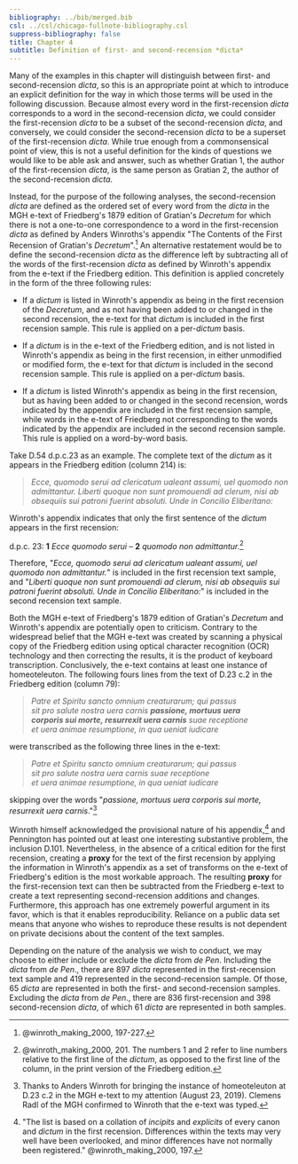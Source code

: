```yaml
---
bibliography: ../bib/merged.bib
csl: ../csl/chicago-fullnote-bibliography.csl
suppress-bibliography: false
title: Chapter 4
subtitle: Definition of first- and second-recension *dicta*
---
```

Many of the examples in this chapter will distinguish between first-
and second-recension *dicta*, so this is an appropriate point at
which to introduce an explicit definition for the way in which those
terms will be used in the following discussion. Because almost every
word in the first-recension *dicta* corresponds to a word in the
second-recension *dicta*, we could consider the first-recension
*dicta* to be a subset of the second-recension *dicta*, and conversely,
we could consider the second-recension *dicta* to be a superset of
the first-recension *dicta*. While true enough from a commonsensical
point of view, this is not a useful definition for the kinds of
questions we would like to be able ask and answer, such as whether
Gratian 1, the author of the first-recension *dicta*, is the same
person as Gratian 2, the author of the second-recension *dicta*.

Instead, for the purpose of the following analyses, the second-recension
*dicta* are defined as the ordered set of every word from the *dicta*
in the MGH e-text of Friedberg's 1879 edition of Gratian's *Decretum*
for which there is not a one-to-one correspondence to a word in the
first-recension *dicta* as defined by Anders Winroths's appendix
"The Contents of the First Recension of Gratian's *Decretum*".[^d1]
An alternative restatement would be to define the second-recension
*dicta* as the difference left by subtracting all of the words
of the first-recension *dicta* as defined by Winroth's appendix
from the e-text if the Friedberg edition. This definition is applied
concretely in the form of the three following rules:

+ If a *dictum* is listed in Winroth's appendix as being in the
first recension of the *Decretum*, and as not having been added to
or changed in the second recension, the e-text for that *dictum*
is included in the first recension sample. This rule is applied on
a per-*dictum* basis.

+ If a *dictum* is in the e-text of the Friedberg edition, and is
not listed in Winroth's appendix as being in the first recension,
in either unmodified or modified form, the e-text for that *dictum*
is included in the second recension sample. This rule is applied
on a per-*dictum* basis.

+ If a *dictum* is listed Winroth's appendix as being in the first
recension, but as having been added to or changed in the second
recension, words indicated by the appendix are included in the first
recension sample, while words in the e-text of Friedberg not
corresponding to the words indicated by the appendix are included
in the second recension sample. This rule is applied on a word-by-word
basis.

Take D.54 d.p.c.23 as an example. The complete text of the *dictum*
as it appears in the Friedberg edition (column 214) is:

> *Ecce, quomodo serui ad clericatum ualeant assumi, uel quomodo
> non admittantur. Liberti quoque non sunt promouendi ad clerum,
> nisi ab obsequiis sui patroni fuerint absoluti. Unde in Concilio
> Eliberitano:*

Winroth's appendix indicates that only the first sentence of the
*dictum* appears in the first recension:

d.p.c. 23: **1** *Ecce quomodo serui* – **2** *quomodo non
admittantur.*[^d2]

Therefore, "*Ecce, quomodo serui ad clericatum ualeant assumi, uel
quomodo non admittantur.*" is included in the first recension text
sample, and "*Liberti quoque non sunt promouendi ad clerum, nisi
ab obsequiis sui patroni fuerint absoluti. Unde in Concilio
Eliberitano:*" is included in the second recension text sample.

Both the MGH e-text of Friedberg's 1879 edition of Gratian's
*Decretum* and Winroth's appendix are potentially open to criticism.
Contrary to the widespread belief that the MGH e-text was created
by scanning a physical copy of the Friedberg edition using optical
character recognition (OCR) technology and then correcting the
results, it is the product of keyboard transcription. Conclusively,
the e-text contains at least one instance of homeoteleuton. The
following fours lines from the text of D.23 c.2 in the Friedberg
edition (column 79):

> *Patre et Spiritu sancto omnium creaturarum; qui passus  
> sit pro salute nostra uera carnis **passione, mortuus uera  
> corporis sui morte, resurrexit uera carnis** suae receptione  
> et uera animae resumptione, in qua ueniat iudicare*  

were transcribed as the following three lines in the e-text:

> *Patre et Spiritu sancto omnium creaturarum; qui passus  
> sit pro salute nostra uera carnis suae receptione  
> et uera animae resumptione, in qua ueniat iudicare*  

skipping over the words "*passione, mortuus uera corporis sui morte,
resurrexit uera carnis*."[^d3]

Winroth himself acknowledged the provisional nature of his appendix,[^d4]
and Pennington has pointed out at least one interesting substantive
problem, the inclusion D.101. Nevertheless, in the absence of a
critical edition for the first recension, creating a **proxy** for
the text of the first recension by applying the information in
Winroth's appendix as a set of transforms on the e-text of Friedberg's
edition is the most workable approach. The resulting **proxy** for
the first-recension text can then be subtracted from the Friedberg
e-text to create a text representing second-recension additions and
changes. Furthermore, this approach has one extremely powerful
argument in its favor, which is that it enables reproducibility.
Reliance on a public data set means that anyone who wishes to
reproduce these results is not dependent on private decisions about
the content of the text samples.

Depending on the nature of the analysis we wish to conduct, we may
choose to either include or exclude the *dicta* from *de Pen*.
Including the *dicta* from *de Pen*., there are 897 *dicta* represented
in the first-recension text sample and 419 represented in the
second-recension sample. Of those, 65 *dicta* are represented in
both the first- and second-recension samples. Excluding the *dicta*
from *de Pen*., there are 836 first-recension and 398 second-recension
*dicta*, of which 61 *dicta* are represented in both samples.

[^d1]: @winroth_making_2000, 197-227.

[^d2]: @winroth_making_2000, 201. The numbers 1 and 2 refer to line
numbers relative to the first line of the *dictum*, as opposed to
the first line of the column, in the print version of the Friedberg
edition.

[^d3]: Thanks to Anders Winroth for bringing the instance of
homeoteleuton at D.23 c.2 in the MGH e-text to my attention (August
23, 2019). Clemens Radl of the MGH confirmed to Winroth that the
e-text was typed.

[^d4]: "The list is based on a collation of *incipits* and *explicits* of
every canon and *dictum* in the first recension. Differences within
the texts may very well have been overlooked, and minor differences
have not normally been registered." @winroth_making_2000, 197.

